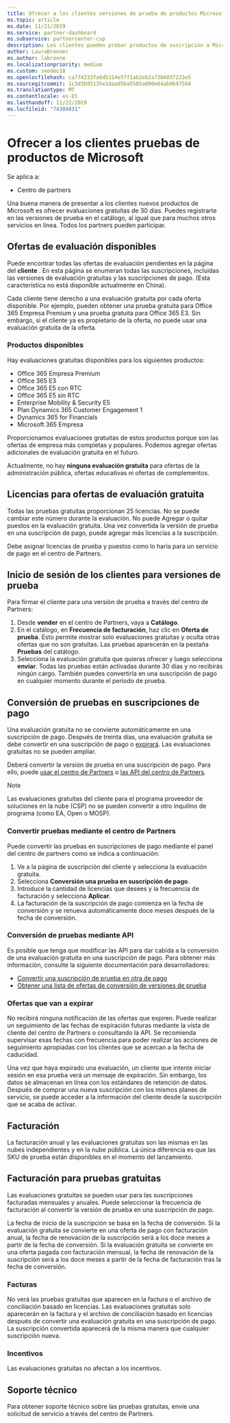 ```yaml
---
title: Ofrecer a los clientes versiones de prueba de productos Microsoft | Centro de partners
ms.topic: article
ms.date: 11/21/2019
ms.service: partner-dashboard
ms.subservice: partnercenter-csp
description: Los clientes pueden probar productos de suscripción a Microsoft durante 30 días. Puede registrarse para estas pruebas en el catálogo del mismo modo que otros muchos servicios en línea.
author: LauraBrenner
ms.author: labrenne
ms.localizationpriority: medium
ms.custom: seodec18
ms.openlocfilehash: ca774233fa6d5314e57f1ab2eb2a73b6037223e5
ms.sourcegitcommit: 1c3d3b95135e1daad5ba5585a090e84ab0b97594
ms.translationtype: MT
ms.contentlocale: es-ES
ms.lasthandoff: 11/22/2019
ms.locfileid: "74384831"
---
```

# <a name="offer-your-customers-trials-of-microsoft-products"></a>Ofrecer a los clientes pruebas de productos de Microsoft

Se aplica a:

- Centro de partners

Una buena manera de presentar a los clientes nuevos productos de Microsoft es ofrecer evaluaciones gratuitas de 30 días. Puedes registrarte en las versiones de prueba en el catálogo, al igual que para muchos otros servicios en línea. Todos los partners pueden participar.

## <a name="available-trial-offers"></a>Ofertas de evaluación disponibles

Puede encontrar todas las ofertas de evaluación pendientes en la página del **cliente** . En esta página se enumeran todas las suscripciones, incluidas las versiones de evaluación gratuitas y las suscripciones de pago. (Esta característica no está disponible actualmente en China).

Cada cliente tiene derecho a una evaluación gratuita por cada oferta disponible. Por ejemplo, pueden obtener una prueba gratuita para Office 365 Empresa Premium y una prueba gratuita para Office 365 E3. Sin embargo, si el cliente ya es propietario de la oferta, no puede usar una evaluación gratuita de la oferta.

### <a name="available-products"></a>Productos disponibles

Hay evaluaciones gratuitas disponibles para los siguientes productos:

- Office 365 Empresa Premium
- Office 365 E3
- Office 365 E5 con RTC
- Office 365 E5 sin RTC
- Enterprise Mobility & Security E5
- Plan Dynamics 365 Customer Engagement 1
- Dynamics 365 for Financials
- Microsoft 365 Empresa

Proporcionamos evaluaciones gratuitas de estos productos porque son las ofertas de empresa más completas y populares. Podemos agregar ofertas adicionales de evaluación gratuita en el futuro.

Actualmente, no hay **ninguna evaluación gratuita** para ofertas de la administración pública, ofertas educativas ni ofertas de complementos.

## <a name="licenses-for-free-trial-offers"></a>Licencias para ofertas de evaluación gratuita

Todas las pruebas gratuitas proporcionan 25 licencias. No se puede cambiar este número durante la evaluación. No puede Agregar o quitar puestos en la evaluación gratuita. Una vez convertida la versión de prueba en una suscripción de pago, puede agregar más licencias a la suscripción.

Debe asignar licencias de prueba y puestos como lo haría para un servicio de pago en el centro de Partners.

## <a name="sign-customers-up-for-trials"></a>Inicio de sesión de los clientes para versiones de prueba

Para firmar el cliente para una versión de prueba a través del centro de Partners:

1. Desde **vender** en el centro de Partners, vaya a **Catálogo**. 
2. En el catálogo, en **Frecuencia de facturación**, haz clic en **Oferta de prueba**. Esto permite mostrar solo evaluaciones gratuitas y oculta otras ofertas que no son gratuitas. Las pruebas aparecerán en la pestaña **Pruebas** del catálogo.
3. Selecciona la evaluación gratuita que quieras ofrecer y luego selecciona **enviar**. Todas las pruebas están activadas durante 30 días y no recibirás ningún cargo. También puedes convertirla en una suscripción de pago en cualquier momento durante el período de prueba.

## <a name="converting-trials-to-paid-subscriptions"></a>Conversión de pruebas en suscripciones de pago

Una evaluación gratuita no se convierte automáticamente en una suscripción de pago. Después de treinta días, una evaluación gratuita se debe convertir en una suscripción de pago o [expirará](#expiring-offers). Las evaluaciones gratuitas no se pueden ampliar.

Deberá convertir la versión de prueba en una suscripción de pago. Para ello, puede [usar el centro de Partners](#convert-trials-using-partner-center) o [las API del centro de Partners](#convert-trials-using-apis).

> [!NOTE]
> Las evaluaciones gratuitas del cliente para el programa proveedor de soluciones en la nube (CSP) no se pueden convertir a otro inquilino de programa (como EA, Open o MOSP).

### <a name="convert-trials-using-partner-center"></a>Convertir pruebas mediante el centro de Partners

Puede convertir las pruebas en suscripciones de pago mediante el panel del centro de partners como se indica a continuación:

1. Ve a la página de suscripción del cliente y selecciona la evaluación gratuita.
2. Selecciona **Conversión una prueba en suscripción de pago**.
3. Introduce la cantidad de licencias que desees y la frecuencia de facturación y selecciona **Aplicar**.
4. La facturación de la suscripción de pago comienza en la fecha de conversión y se renueva automáticamente doce meses después de la fecha de conversión. 

### <a name="convert-trials-using-apis"></a>Conversión de pruebas mediante API

Es posible que tenga que modificar las API para dar cabida a la conversión de una evaluación gratuita en una suscripción de pago. Para obtener más información, consulte la siguiente documentación para desarrolladores:

- [Convertir una suscripción de prueba en otra de pago](https://docs.microsoft.com/partner-center/develop/convert-a-trial-subscription-to-paid)
- [Obtener una lista de ofertas de conversión de versiones de prueba](https://docs.microsoft.com/partner-center/develop/get-a-list-of-trial-conversion-offers)

### <a name="expiring-offers"></a>Ofertas que van a expirar

No recibirá ninguna notificación de las ofertas que expiren. Puede realizar un seguimiento de las fechas de expiración futuras mediante la vista de cliente del centro de Partners o consultando la API. Se recomienda supervisar esas fechas con frecuencia para poder realizar las acciones de seguimiento apropiadas con los clientes que se acercan a la fecha de caducidad.

Una vez que haya expirado una evaluación, un cliente que intente iniciar sesión en esa prueba verá un mensaje de expiración. Sin embargo, los datos se almacenan en línea con los estándares de retención de datos. Después de comprar una nueva suscripción con los mismos planes de servicio, se puede acceder a la información del cliente desde la suscripción que se acaba de activar.

## <a name="billing"></a>Facturación

La facturación anual y las evaluaciones gratuitas son las mismas en las nubes independientes y en la nube pública. La única diferencia es que las SKU de prueba están disponibles en el momento del lanzamiento.

## <a name="billing-for-free-trials"></a>Facturación para pruebas gratuitas

Las evaluaciones gratuitas se pueden usar para las suscripciones facturadas mensuales y anuales. Puede seleccionar la frecuencia de facturación al convertir la versión de prueba en una suscripción de pago.

La fecha de inicio de la suscripción se basa en la fecha de conversión. Si la evaluación gratuita se convierte en una oferta de pago con facturación anual, la fecha de renovación de la suscripción será a los doce meses a partir de la fecha de conversión. Si la evaluación gratuita se convierte en una oferta pagada con facturación mensual, la fecha de renovación de la suscripción será a los doce meses a partir de la fecha de facturación tras la fecha de conversión.

### <a name="invoices"></a>Facturas

No verá las pruebas gratuitas que aparecen en la factura o el archivo de conciliación basado en licencias. Las evaluaciones gratuitas solo aparecerán en la factura y el archivo de conciliación basado en licencias después de convertir una evaluación gratuita en una suscripción de pago. La suscripción convertida aparecerá de la misma manera que cualquier suscripción nueva.

### <a name="incentives"></a>Incentivos

Las evaluaciones gratuitas no afectan a los incentivos.

## <a name="support"></a>Soporte técnico

Para obtener soporte técnico sobre las pruebas gratuitas, envíe una solicitud de servicio a través del centro de Partners.

